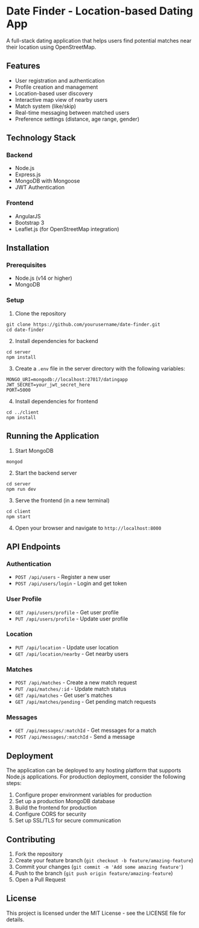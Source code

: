 # Date Finder - Location-based Dating App

A full-stack dating application that helps users find potential matches near their location using OpenStreetMap.

## Features

- User registration and authentication
- Profile creation and management
- Location-based user discovery
- Interactive map view of nearby users
- Match system (like/skip)
- Real-time messaging between matched users
- Preference settings (distance, age range, gender)

## Technology Stack

### Backend
- Node.js
- Express.js
- MongoDB with Mongoose
- JWT Authentication

### Frontend
- AngularJS
- Bootstrap 3
- Leaflet.js (for OpenStreetMap integration)

## Installation

### Prerequisites
- Node.js (v14 or higher)
- MongoDB

### Setup

1. Clone the repository
```
git clone https://github.com/yourusername/date-finder.git
cd date-finder
```

2. Install dependencies for backend
```
cd server
npm install
```

3. Create a `.env` file in the server directory with the following variables:
```
MONGO_URI=mongodb://localhost:27017/datingapp
JWT_SECRET=your_jwt_secret_here
PORT=5000
```

4. Install dependencies for frontend
```
cd ../client
npm install
```

## Running the Application

1. Start MongoDB
```
mongod
```

2. Start the backend server
```
cd server
npm run dev
```

3. Serve the frontend (in a new terminal)
```
cd client
npm start
```

4. Open your browser and navigate to `http://localhost:8000`

## API Endpoints

### Authentication
- `POST /api/users` - Register a new user
- `POST /api/users/login` - Login and get token

### User Profile
- `GET /api/users/profile` - Get user profile
- `PUT /api/users/profile` - Update user profile

### Location
- `PUT /api/location` - Update user location
- `GET /api/location/nearby` - Get nearby users

### Matches
- `POST /api/matches` - Create a new match request
- `PUT /api/matches/:id` - Update match status
- `GET /api/matches` - Get user's matches
- `GET /api/matches/pending` - Get pending match requests

### Messages
- `GET /api/messages/:matchId` - Get messages for a match
- `POST /api/messages/:matchId` - Send a message

## Deployment

The application can be deployed to any hosting platform that supports Node.js applications. For production deployment, consider the following steps:

1. Configure proper environment variables for production
2. Set up a production MongoDB database
3. Build the frontend for production
4. Configure CORS for security
5. Set up SSL/TLS for secure communication

## Contributing

1. Fork the repository
2. Create your feature branch (`git checkout -b feature/amazing-feature`)
3. Commit your changes (`git commit -m 'Add some amazing feature'`)
4. Push to the branch (`git push origin feature/amazing-feature`)
5. Open a Pull Request

## License

This project is licensed under the MIT License - see the LICENSE file for details.